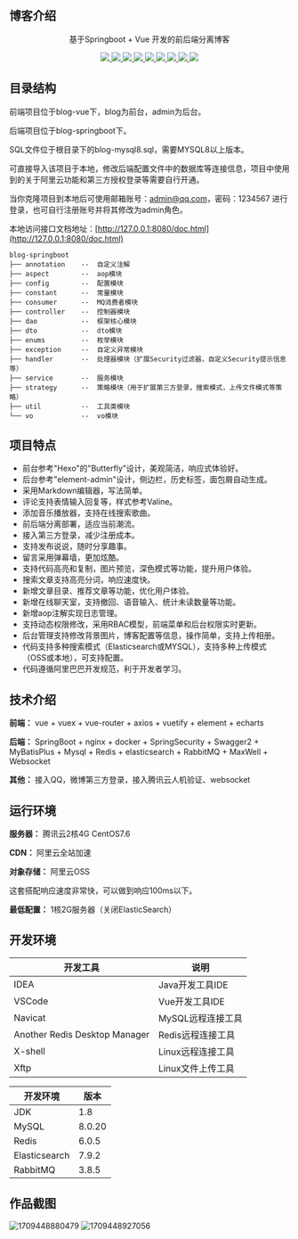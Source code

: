 ##                                               博客介绍


<p align=center>
   基于Springboot + Vue 开发的前后端分离博客
</p>


<p align="center">
   <a target="_blank" href="https://github.com/X1192176811/blog">
      <img src="https://img.shields.io/hexpm/l/plug.svg"/>
      <img src="https://img.shields.io/badge/JDK-1.8+-green.svg"/>
      <img src="https://img.shields.io/badge/springboot-2.4.2.RELEASE-green"/>
      <img src="https://img.shields.io/badge/vue-2.5.17-green"/>
      <img src="https://img.shields.io/badge/mysql-8.0.20-green"/>
      <img src="https://img.shields.io/badge/mybatis--plus-3.4.0-green"/>
      <img src="https://img.shields.io/badge/redis-6.0.5-green"/>
      <img src="https://img.shields.io/badge/elasticsearch-7.9.2-green"/>
      <img src="https://img.shields.io/badge/rabbitmq-3.8.5-green"/>
   </a>
</p>

## 目录结构

前端项目位于blog-vue下，blog为前台，admin为后台。

后端项目位于blog-springboot下。

SQL文件位于根目录下的blog-mysql8.sql，需要MYSQL8以上版本。

可直接导入该项目于本地，修改后端配置文件中的数据库等连接信息，项目中使用到的关于阿里云功能和第三方授权登录等需要自行开通。

当你克隆项目到本地后可使用邮箱账号：admin@qq.com，密码：1234567 进行登录，也可自行注册账号并将其修改为admin角色。

本地访问接口文档地址：[http://127.0.0.1:8080/doc.html](http://127.0.0.1:8080/doc.html)

```
blog-springboot
├── annotation    --  自定义注解
├── aspect        --  aop模块
├── config        --  配置模块
├── constant      --  常量模块
├── consumer      --  MQ消费者模块
├── controller    --  控制器模块
├── dao           --  框架核心模块
├── dto           --  dto模块
├── enums         --  枚举模块
├── exception     --  自定义异常模块
├── handler       --  处理器模块（扩展Security过滤器，自定义Security提示信息等）
├── service       --  服务模块
├── strategy      --  策略模块（用于扩展第三方登录，搜索模式，上传文件模式等策略）
├── util          --  工具类模块
└── vo            --  vo模块
```

## 项目特点

- 前台参考"Hexo"的"Butterfly"设计，美观简洁，响应式体验好。
- 后台参考"element-admin"设计，侧边栏，历史标签，面包屑自动生成。
- 采用Markdown编辑器，写法简单。
- 评论支持表情输入回复等，样式参考Valine。
- 添加音乐播放器，支持在线搜索歌曲。
- 前后端分离部署，适应当前潮流。
- 接入第三方登录，减少注册成本。
- 支持发布说说，随时分享趣事。
- 留言采用弹幕墙，更加炫酷。
- 支持代码高亮和复制，图片预览，深色模式等功能，提升用户体验。
- 搜索文章支持高亮分词，响应速度快。
- 新增文章目录、推荐文章等功能，优化用户体验。
- 新增在线聊天室，支持撤回、语音输入、统计未读数量等功能。
- 新增aop注解实现日志管理。  
- 支持动态权限修改，采用RBAC模型，前端菜单和后台权限实时更新。
- 后台管理支持修改背景图片，博客配置等信息，操作简单，支持上传相册。
- 代码支持多种搜索模式（Elasticsearch或MYSQL），支持多种上传模式（OSS或本地），可支持配置。
- 代码遵循阿里巴巴开发规范，利于开发者学习。

## 技术介绍

**前端：** vue + vuex + vue-router + axios + vuetify + element + echarts

**后端：** SpringBoot + nginx + docker + SpringSecurity + Swagger2 + MyBatisPlus + Mysql + Redis + elasticsearch + RabbitMQ + MaxWell + Websocket

**其他：** 接入QQ，微博第三方登录，接入腾讯云人机验证、websocket

## 运行环境

**服务器：** 腾讯云2核4G CentOS7.6

**CDN：** 阿里云全站加速

**对象存储：** 阿里云OSS

这套搭配响应速度非常快，可以做到响应100ms以下。

**最低配置：** 1核2G服务器（关闭ElasticSearch）

## 开发环境

| 开发工具                      | 说明              |
| ----------------------------- | ----------------- |
| IDEA                          | Java开发工具IDE   |
| VSCode                        | Vue开发工具IDE    |
| Navicat                       | MySQL远程连接工具 |
| Another Redis Desktop Manager | Redis远程连接工具 |
| X-shell                       | Linux远程连接工具 |
| Xftp                          | Linux文件上传工具 |

| 开发环境      | 版本   |
| ------------- | ------ |
| JDK           | 1.8    |
| MySQL         | 8.0.20 |
| Redis         | 6.0.5  |
| Elasticsearch | 7.9.2  |
| RabbitMQ      | 3.8.5  |

## 作品截图
![1709448880479](https://github.com/iAmAnyus/blog/assets/130461533/9864cf07-2bef-43cc-badf-85904273f1b4)
![1709448927056](https://github.com/iAmAnyus/blog/assets/130461533/4b38f254-8b49-40f5-a151-94d0fccf0398)
##








